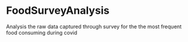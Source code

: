 # FoodSurveyAnalysis
Analysis the raw data captured through survey for the the most frequent food consuming during covid 
